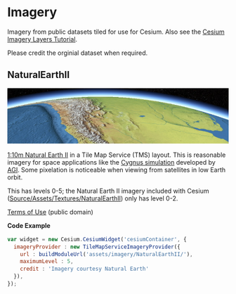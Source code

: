Imagery
=======

Imagery from public datasets tiled for use for Cesium.  Also see the [Cesium Imagery Layers Tutorial](http://cesium.agi.com/2013/01/04/Cesium-Imagery-Layers-Tutorial/).

Please credit the orginial dataset when required.

NaturalEarthII
--------------

![](images/NaturalEarthII.png)

[1:10m Natural Earth II](http://www.naturalearthdata.com/downloads/10m-raster-data/10m-natural-earth-2/) in a Tile Map Service (TMS) layout.  This is reasonable imagery for space applications like the [Cygnus simulation](http://cesium.agi.com/cygnus/) developed by [AGI](http://www.agi.com/).  Some pixelation is noticeable when viewing from satellites in low Earth orbit.

This has levels 0-5; the Natural Earth II imagery included with Cesium ([Source/Assets/Textures/NaturalEarthII](https://github.com/AnalyticalGraphicsInc/cesium/tree/master/Source/Assets/Textures/NaturalEarthII)) only has level 0-2.

[Terms of Use](http://www.naturalearthdata.com/about/terms-of-use/) (public domain)

**Code Example**

```javascript
var widget = new Cesium.CesiumWidget('cesiumContainer', {
  imageryProvider : new TileMapServiceImageryProvider({
    url : buildModuleUrl('assets/imagery/NaturalEarthII/'),
    maximumLevel : 5,
    credit : 'Imagery courtesy Natural Earth'
  }),
});

```

<!--

```javascript
var widget = new Cesium.CesiumWidget('cesiumContainer', {
  imageryProvider : new Cesium.TileMapServiceImageryProvider({
    url : 'http://cesium.agi.com/blackmarble',
    maximumLevel : 8,
    credit : 'Black Marble imagery courtesy NASA Earth Observatory'
  })
});
```

-->
